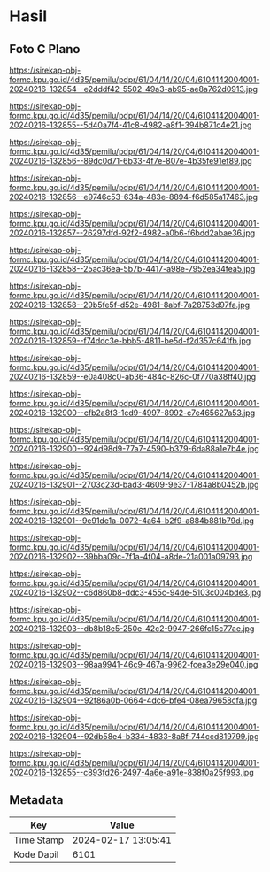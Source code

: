 # Hasil

## Foto C Plano

https://sirekap-obj-formc.kpu.go.id/4d35/pemilu/pdpr/61/04/14/20/04/6104142004001-20240216-132854--e2dddf42-5502-49a3-ab95-ae8a762d0913.jpg

https://sirekap-obj-formc.kpu.go.id/4d35/pemilu/pdpr/61/04/14/20/04/6104142004001-20240216-132855--5d40a7f4-41c8-4982-a8f1-394b871c4e21.jpg

https://sirekap-obj-formc.kpu.go.id/4d35/pemilu/pdpr/61/04/14/20/04/6104142004001-20240216-132856--89dc0d71-6b33-4f7e-807e-4b35fe91ef89.jpg

https://sirekap-obj-formc.kpu.go.id/4d35/pemilu/pdpr/61/04/14/20/04/6104142004001-20240216-132856--e9746c53-634a-483e-8894-f6d585a17463.jpg

https://sirekap-obj-formc.kpu.go.id/4d35/pemilu/pdpr/61/04/14/20/04/6104142004001-20240216-132857--26297dfd-92f2-4982-a0b6-f6bdd2abae36.jpg

https://sirekap-obj-formc.kpu.go.id/4d35/pemilu/pdpr/61/04/14/20/04/6104142004001-20240216-132858--25ac36ea-5b7b-4417-a98e-7952ea34fea5.jpg

https://sirekap-obj-formc.kpu.go.id/4d35/pemilu/pdpr/61/04/14/20/04/6104142004001-20240216-132858--29b5fe5f-d52e-4981-8abf-7a28753d97fa.jpg

https://sirekap-obj-formc.kpu.go.id/4d35/pemilu/pdpr/61/04/14/20/04/6104142004001-20240216-132859--f74ddc3e-bbb5-4811-be5d-f2d357c641fb.jpg

https://sirekap-obj-formc.kpu.go.id/4d35/pemilu/pdpr/61/04/14/20/04/6104142004001-20240216-132859--e0a408c0-ab36-484c-826c-0f770a38ff40.jpg

https://sirekap-obj-formc.kpu.go.id/4d35/pemilu/pdpr/61/04/14/20/04/6104142004001-20240216-132900--cfb2a8f3-1cd9-4997-8992-c7e465627a53.jpg

https://sirekap-obj-formc.kpu.go.id/4d35/pemilu/pdpr/61/04/14/20/04/6104142004001-20240216-132900--924d98d9-77a7-4590-b379-6da88a1e7b4e.jpg

https://sirekap-obj-formc.kpu.go.id/4d35/pemilu/pdpr/61/04/14/20/04/6104142004001-20240216-132901--2703c23d-bad3-4609-9e37-1784a8b0452b.jpg

https://sirekap-obj-formc.kpu.go.id/4d35/pemilu/pdpr/61/04/14/20/04/6104142004001-20240216-132901--9e91de1a-0072-4a64-b2f9-a884b881b79d.jpg

https://sirekap-obj-formc.kpu.go.id/4d35/pemilu/pdpr/61/04/14/20/04/6104142004001-20240216-132902--39bba09c-7f1a-4f04-a8de-21a001a09793.jpg

https://sirekap-obj-formc.kpu.go.id/4d35/pemilu/pdpr/61/04/14/20/04/6104142004001-20240216-132902--c6d860b8-ddc3-455c-94de-5103c004bde3.jpg

https://sirekap-obj-formc.kpu.go.id/4d35/pemilu/pdpr/61/04/14/20/04/6104142004001-20240216-132903--db8b18e5-250e-42c2-9947-266fc15c77ae.jpg

https://sirekap-obj-formc.kpu.go.id/4d35/pemilu/pdpr/61/04/14/20/04/6104142004001-20240216-132903--98aa9941-46c9-467a-9962-fcea3e29e040.jpg

https://sirekap-obj-formc.kpu.go.id/4d35/pemilu/pdpr/61/04/14/20/04/6104142004001-20240216-132904--92f86a0b-0664-4dc6-bfe4-08ea79658cfa.jpg

https://sirekap-obj-formc.kpu.go.id/4d35/pemilu/pdpr/61/04/14/20/04/6104142004001-20240216-132904--92db58e4-b334-4833-8a8f-744ccd819799.jpg

https://sirekap-obj-formc.kpu.go.id/4d35/pemilu/pdpr/61/04/14/20/04/6104142004001-20240216-132855--c893fd26-2497-4a6e-a91e-838f0a25f993.jpg


## Metadata

| Key        | Value               |
| ---------- | ------------------- |
| Time Stamp | 2024-02-17 13:05:41 |
| Kode Dapil | 6101                |



